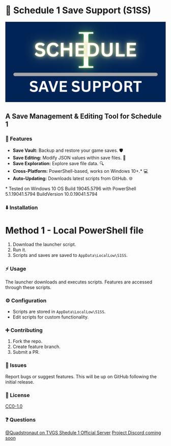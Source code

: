 # 💾 Schedule 1 Save Support (S1SS)
![Schedule 1 Save Support](Assets/s1ss.png)
## A Save Management & Editing Tool for Schedule 1

### 🚀 Features

* **Save Vault:** Backup and restore your game saves. 🛡️
* **Save Editing:** Modify JSON values within save files. 🔧
* **Save Exploration:** Explore save file data. 🔍
* **Cross-Platform:** PowerShell-based, works on Windows 10+.\* 💻
* **Auto-Updating:** Downloads latest scripts from GitHub. 🌐

\* Tested on Windows 10 OS Build 19045.5796 with PowerShell 5.1.19041.5794 BuildVersion 10.0.19041.5794

### ⬇️ Installation

# Method 1 - Local PowerShell file
1.  Download the launcher script.
2.  Run it.
3.  Scripts and saves are saved to `AppData\LocalLow\S1SS`.

### ⚡ Usage

The launcher downloads and executes scripts.  Features are accessed through these scripts.

### ⚙️ Configuration

* Scripts are stored in `AppData\LocalLow\S1SS`.
* Edit scripts for custom functionality.

### ➕ Contributing

1.  Fork the repo.
2.  Create feature branch.
3.  Submit a PR.

### 🐛 Issues

Report bugs or suggest features.
This will be up on GitHub following the initial release.

### 📜 License

[CC0-1.0](LICENSE)

### ❓ Questions

[@Quadstronaut on TVGS Shedule 1 Official Server](LINK_TO_TYLER'S_SERVER_GOES_HERE)
[Project Discord coming soon](#-schedule-1-save-support-s1ss)